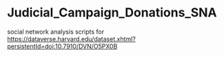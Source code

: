 # Judicial_Campaign_Donations_SNA
social network analysis scripts for https://dataverse.harvard.edu/dataset.xhtml?persistentId=doi:10.7910/DVN/O5PX0B
